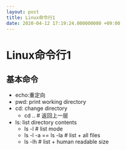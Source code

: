```yaml
---
layout: post
title: Linux命令行1
date: 2020-04-12 17:19:24.000000000 +09:00
---
```


# Linux命令行1

## 基本命令
   + echo:重定向
   + pwd: print working directory
   + cd: change directory
      + cd .. # 返回上一层
   + ls: list directory contents
      + ls -l # list mode
      + ls -l -a == ls -la # list + all files
      + ls -lh # list + human readable size